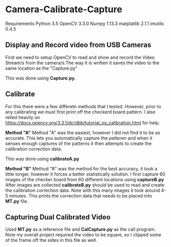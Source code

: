# Camera-Calibrate-Capture

Requirements
  Python 3.5
  OpenCV 3.3.0
  Numpy 1.13.3
  matplatlib 2.1.1
  imutils 0.4.5
## Display and Record video from USB Cameras
First we need to setup OpenCV to read and show and record the Video Stream/s from the camera/s.The way it is written it saves the video to the same location as the "Capture.py"

This was done using 
**Capture.py.**

## Calibrate
For this there were a few differetn methods that I tested. However, prior to any calibrating we must first print off the checkerd board pattern. I also relied heavily on https://docs.opencv.org/3.3.1/dc/dbb/tutorial_py_calibration.html for help. 

   **Method "A"**
   Method "A" was the easiest, however I did not find it to be as accurate. This lets you automatically capture the patteren and when it senses enough captures of the patterns it then attempts to create the calibration correction data.
   
This was done using **calibrateA.py**  

  **Method "B"**
    Method "B" was the method for the best accuracy, it took a little longer, however it forces a better statistically solution. I first capture 60 images of the checker board from 60 different locations using **captureB.py**
    After images are collected **calibrateB.py** should be used to read and create the calibration correction data. Note with this many images it took around 4-5 minutes. This prints the correction data that needs to be placed into **MT.py** file.
    
 ## Capturing Dual Calibrated Video
 Used **MT.py** as a reference file and **CalCapture.py** as the call program. Note my overall project required the video to be square, so I clipped some of the frame off the sides in this file as well.  
